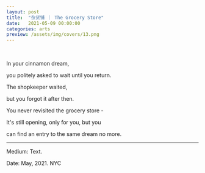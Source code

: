 ```yaml
---
layout: post
title:  "杂货铺 ｜ The Grocery Store"
date:   2021-05-09 00:00:00
categories: arts
preview: /assets/img/covers/13.png
---
```


<br>

In your cinnamon dream,

you politely asked to wait until you return.

The shopkeeper waited,

but you forgot it after then.

You never revisited the grocery store - 

It's still opening, only for you, but you

can find an entry to the same dream no more.

---

Medium: Text.

Date: May, 2021. NYC
